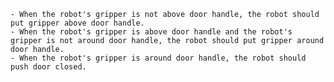 
    - When the robot's gripper is not above door handle, the robot should put gripper above door handle.
    - When the robot's gripper is above door handle and the robot's gripper is not around door handle, the robot should put gripper around door handle.
    - When the robot's gripper is around door handle, the robot should push door closed.